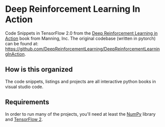 # Deep Reinforcement Learning In Action

Code Snippets in TensorFlow 2.0 from the [Deep Reinforcement Learning in Action](https://www.manning.com/books/deep-reinforcement-learning-in-action) book from Manning, Inc. The original codebase (written in pytorch) can be found at: https://github.com/DeepReinforcementLearning/DeepReinforcementLearningInAction. 

## How is this organized
The code snippets, listings and projects are all interactive python books in visual studio code.

## Requirements
In order to run many of the projects, you'll need at least the [NumPy](http://www.numpy.org/) library and [TensorFlow 2](https://www.tensorflow.org/).
